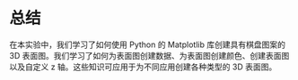 # 总结

在本实验中，我们学习了如何使用 Python 的 Matplotlib 库创建具有棋盘图案的 3D 表面图。我们学习了如何为表面图创建数据、为表面图创建颜色、创建表面图以及自定义 z 轴。这些知识可应用于为不同应用创建各种类型的 3D 表面图。

